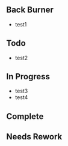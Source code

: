 ## Back Burner
- test1  

## Todo
- test2  

## In Progress
- test3  
- test4  

## Complete

## Needs Rework
